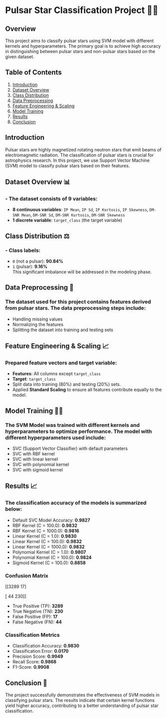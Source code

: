 # Pulsar Star Classification Project 🚀🌌

## Overview
This project aims to classify pulsar stars using SVM model with different kernels and hyperparameters. The primary goal is to achieve high accuracy in distinguishing between pulsar stars and non-pulsar stars based on the given dataset.

## Table of Contents
1. [Introduction](#introduction)
2. [Dataset Overview](#dataset-overview)
3. [Class Distribution](#class-distribution)
4. [Data Preprocessing](#data-preprocessing)
5. [Feature Engineering & Scaling](#feature-engineering-&-scaling)
6. [Model Training](#model-training)
7. [Results](#results)
8. [Conclusion](#conclusion)

## Introduction
Pulsar stars are highly magnetized rotating neutron stars that emit beams of electromagnetic radiation. The classification of pulsar stars is crucial for astrophysics research. In this project, we use Support Vector Machine (SVM) model to classify pulsar stars based on their features.

## Dataset Overview 📊
### - The dataset consists of **9 variables**: 
- **8 continuous variables**: `IP Mean`, `IP Sd`, `IP Kurtosis`, `IP Skewness`, `DM-SNR Mean`, `DM-SNR Sd`, `DM-SNR Kurtosis`, `DM-SNR Skewness`
- **1 discrete variable**: `target_class` (the target variable)

## Class Distribution ⚖️
### - Class labels: 
- `0` (not a pulsar): **90.84%**
- `1` (pulsar): **9.16%**  
This significant imbalance will be addressed in the modeling phase.

## Data Preprocessing 🧹
### The dataset used for this project contains features derived from pulsar stars. The data preprocessing steps include:
- Handling missing values
- Normalizing the features
- Splitting the dataset into training and testing sets

## Feature Engineering & Scaling 📈
### Prepared feature vectors and target variable:
- **Features**: All columns except `target_class`
- **Target**: `target_class`
- Split data into training (80%) and testing (20%) sets. 
- Applied **Standard Scaling** to ensure all features contribute equally to the model.

## Model Training 🏋️‍♂️
### The SVM Model was trained with different kernels and hyperparameters to optimize performance. The model with different hyperparameters used include:
- SVC (Support Vector Classifier) with default parameters
- SVC with RBF kernel
- SVC with linear kernel
- SVC with polynomial kernel
- SVC with sigmoid kernel

## Results 📈
### The classification accuracy of the models is summarized below:

- Default SVC Model Accuracy: **0.9827**
- RBF Kernel (C = 100.0): **0.9832**
- RBF Kernel (C = 1000.0): **0.9816**
- Linear Kernel (C = 1.0): **0.9830**
- Linear Kernel (C = 100.0): **0.9832**
- Linear Kernel (C = 1000.0): **0.9832**
- Polynomial Kernel (C = 1.0): **0.9807**
- Polynomial Kernel (C = 100.0): **0.9824**
- Sigmoid Kernel (C = 100.0): **0.8858**

### Confusion Matrix
[[3289 17]

[ 44 230]]

- True Positive (TP): **3289**
- True Negative (TN): **230**
- False Positive (FP): **17**
- False Negative (FN): **44**

### Classification Metrics
- Classification Accuracy: **0.9830**
- Classification Error: **0.0170**
- Precision Score: **0.9949**
- Recall Score: **0.9868**
- F1-Score: **0.9908**

## Conclusion 🎉
The project successfully demonstrates the effectiveness of SVM models in classifying pulsar stars. The results indicate that certain kernel functions yield higher accuracy, contributing to a better understanding of pulsar star classification.

